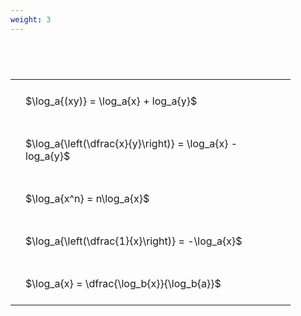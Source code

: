 ```yaml
---
weight: 3
---
```


#  
<br>
<style type="text/css">
#T_20743 th.col_heading {
  text-align: left;
  font-size: 1em;
}
#T_20743 td {
  text-align: left;
  font-size: 1em;
  padding: 1.5em;
}
#T_20743_row0_col0, #T_20743_row1_col0, #T_20743_row2_col0, #T_20743_row3_col0, #T_20743_row4_col0 {
  width: 400px;
  white-space: pre-wrap;
}
</style>
<table id="T_20743">
  <thead>
  </thead>
  <tbody>
    <tr>
      <td id="T_20743_row0_col0" class="data row0 col0" >$\log_a{(xy)} = \log_a{x} + log_a{y}$</td>
    </tr>
    <tr>
      <td id="T_20743_row1_col0" class="data row1 col0" >$\log_a{\left(\dfrac{x}{y}\right)} = \log_a{x} - log_a{y}$</td>
    </tr>
    <tr>
      <td id="T_20743_row2_col0" class="data row2 col0" >$\log_a{x^n} = n\log_a{x}$</td>
    </tr>
    <tr>
      <td id="T_20743_row3_col0" class="data row3 col0" >$\log_a{\left(\dfrac{1}{x}\right)} = -\log_a{x}$</td>
    </tr>
    <tr>
      <td id="T_20743_row4_col0" class="data row4 col0" >$\log_a{x} = \dfrac{\log_b{x}}{\log_b{a}}$</td>
    </tr>
  </tbody>
</table>
